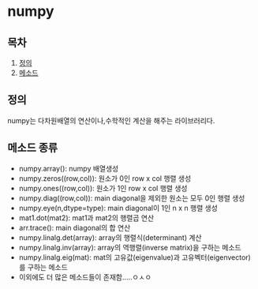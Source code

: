 numpy
=====
## 목차
1. [정의](#-정의)
2. [메소드](#-메소드-종류)

## 정의
numpy는 다차원배열의 연산이나,수학적인 계산을 해주는 라이브러리다.

## 메소드 종류
* numpy.array(): numpy 배열생성
* numpy.zeros((row,col)): 원소가 0인 row x col 행렬 생성
* numpy.ones((row,col)): 원소가 1인 row x col 행렬 생성
* numpy.diag((row,col)): main diagonal을 제외한 원소는 모두 0인 행렬 생성
* numpy.eye(n,dtype=type): main diagonal이 1인 n x n 행렬 생성
* mat1.dot(mat2): mat1과 mat2의 행렬곱 연산
* arr.trace(): main diagonal의 합 연산
* numpy.linalg.det(array): array의 행렬식(determinant) 계산
* numpy.linalg.inv(array): array의 역행렬(inverse matrix)을 구하는 메소드
* numpy.linalg.eig(mat): mat의 고유값(eigenvalue)과 고유벡터(eigenvector)를 구하는 메소드
* 이외에도 더 많은 메소드들이 존재함.....ㅇㅅㅇ
